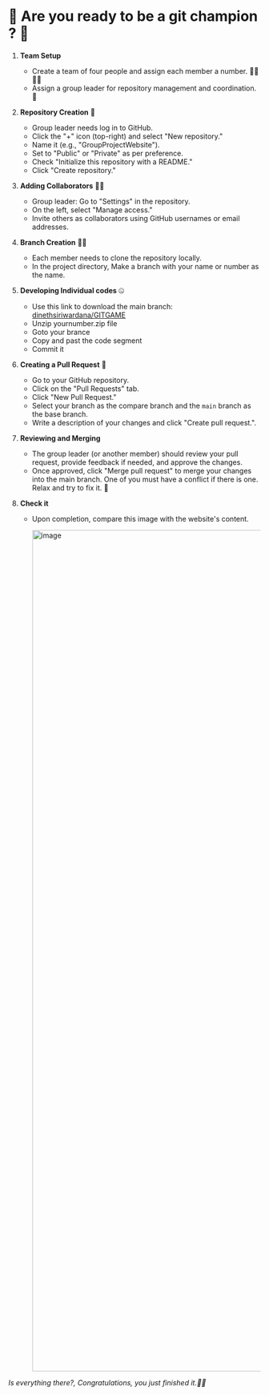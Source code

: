 
<h1>💜 Are you ready to be a git champion ? 💜</h1>


1. **Team Setup**
   - Create a team of four people and assign each member a number. 🐶🐱🐼🐻
   - Assign a group leader for repository management and coordination. 🦁

2. **Repository Creation** 💼
   - Group leader needs log in to GitHub.
   - Click the "+" icon (top-right) and select "New repository."
   - Name it (e.g., "GroupProjectWebsite").
   - Set to "Public" or "Private" as per preference.
   - Check "Initialize this repository with a README."
   - Click "Create repository."

3. **Adding Collaborators** 🫶🏻
   - Group leader: Go to "Settings" in the repository. 
   - On the left, select "Manage access." 
   - Invite others as collaborators using GitHub usernames or email addresses.

4. **Branch Creation** ✌🏻
   - Each member needs to clone the repository locally.
   - In the project directory, Make a branch with your name or number as the name.

5. **Developing Individual codes** 🤐
   - Use this link to download the main branch: [dinethsiriwardana/GITGAME](https://github.com/dinethsiriwardana/GITGAME)
   - Unzip yournumber.zip file
   - Goto your brance
   - Copy and past the code segment
   - Commit it
     
7. **Creating a Pull Request** 🫠
   - Go to your GitHub repository.
   - Click on the "Pull Requests" tab.
   - Click "New Pull Request."
   - Select your branch as the compare branch and the `main` branch as the base branch.
   - Write a description of your changes and click "Create pull request.".

8. **Reviewing and Merging**

   - The group leader (or another member) should review your pull request, provide feedback if needed, and approve the changes.
   - Once approved, click "Merge pull request" to merge your changes into the main branch. One of you must have a conflict if there is one. Relax and try to fix it. 🫥

9. **Check it**

   - Upon completion, compare this image with the website's content.
  
     <img width="1680" alt="image" src="https://github.com/dinethsiriwardana/GITGAME/assets/91774218/1d13e601-7e90-4529-8a95-121fbbdfc47e">


*Is everything there?, Congratulations, you just finished it.🎉🎉*

